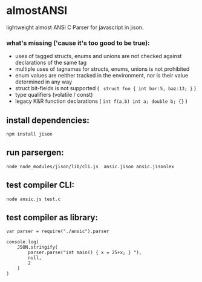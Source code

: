# almostANSI
lightweight almost ANSI C Parser for javascript in jison.

### what's missing ('cause it's too good to be true):
- uses of tagged structs, enums and unions are not checked against declarations of the same tag
- multiple uses of tagnames for structs, enums, unions is not prohibited
- enum values are neither tracked in the environment, nor is their value determined in any way
- struct bit-fields is not supported ( ``` struct foo { int bar:5, baz:13; }``` )
- type qualifiers (volatile / const)
- legacy K&R function declarations ( ```int f(a,b) int a; double b; {}``` )

## install dependencies:

``` npm install jison ```

## run parsergen:

``` node node_modules/jison/lib/cli.js  ansic.jison ansic.jisonlex ```

## test compiler CLI:

``` node ansic.js test.c ```

## test compiler as library:

```
var parser = require("./ansic").parser

console.log(
    JSON.stringify(
        parser.parse("int main() { x = 25+x; } "),
        null, 
        2
    )
)
```

